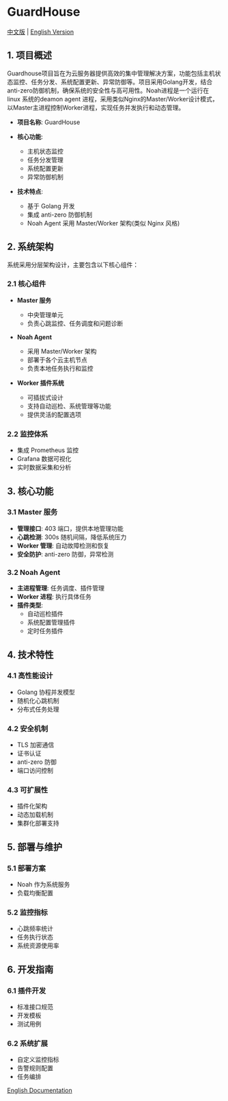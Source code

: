 # GuardHouse

[中文版](README_CN.md) | [English Version](README.md)

## 1. 项目概述

Guardhouse项目旨在为云服务器提供高效的集中管理解决方案，功能包括主机状态监控、任务分发、系统配置更新、异常防御等。项目采用Golang开发，结合anti-zero防御机制，确保系统的安全性与高可用性。Noah进程是一个运行在 linux 系统的deamon agent 进程，采用类似Nginx的Master/Worker设计模式，以Master主进程控制Worker进程，实现任务并发执行和动态管理。

- **项目名称**: GuardHouse
- **核心功能**:
  - 主机状态监控
  - 任务分发管理
  - 系统配置更新
  - 异常防御机制
  
- **技术特点**:
  - 基于 Golang 开发
  - 集成 anti-zero 防御机制
  - Noah Agent 采用 Master/Worker 架构(类似 Nginx 风格)

## 2. 系统架构

系统采用分层架构设计，主要包含以下核心组件：

### 2.1 核心组件

- **Master 服务**
  - 中央管理单元
  - 负责心跳监控、任务调度和问题诊断
  
- **Noah Agent**
  - 采用 Master/Worker 架构
  - 部署于各个云主机节点
  - 负责本地任务执行和监控

- **Worker 插件系统**
  - 可插拔式设计
  - 支持自动巡检、系统管理等功能
  - 提供灵活的配置选项

### 2.2 监控体系

- 集成 Prometheus 监控
- Grafana 数据可视化
- 实时数据采集和分析

## 3. 核心功能

### 3.1 Master 服务

- **管理接口**: 403 端口，提供本地管理功能
- **心跳检测**: 300s 随机间隔，降低系统压力
- **Worker 管理**: 自动故障检测和恢复
- **安全防护**: anti-zero 防御，异常检测

### 3.2 Noah Agent

- **主进程管理**: 任务调度、插件管理
- **Worker 进程**: 执行具体任务
- **插件类型**:
  - 自动巡检插件
  - 系统配置管理插件
  - 定时任务插件

## 4. 技术特性

### 4.1 高性能设计

- Golang 协程并发模型
- 随机化心跳机制
- 分布式任务处理

### 4.2 安全机制

- TLS 加密通信
- 证书认证
- anti-zero 防御
- 端口访问控制

### 4.3 可扩展性

- 插件化架构
- 动态加载机制
- 集群化部署支持

## 5. 部署与维护

### 5.1 部署方案

- Noah 作为系统服务
- 负载均衡配置

### 5.2 监控指标

- 心跳频率统计
- 任务执行状态
- 系统资源使用率

## 6. 开发指南

### 6.1 插件开发

- 标准接口规范
- 开发模板
- 测试用例

### 6.2 系统扩展

- 自定义监控指标
- 告警规则配置
- 任务编排

[English Documentation](README.md)
